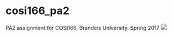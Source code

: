 # cosi166_pa2

PA2 assignment for COSI166, Brandeis University. Spring 2017
<a href="https://codeclimate.com/github/samuelakerman/cosi166_pa2"><img src="https://codeclimate.com/github/samuelakerman/cosi166_pa2/badges/gpa.svg" /></a>
